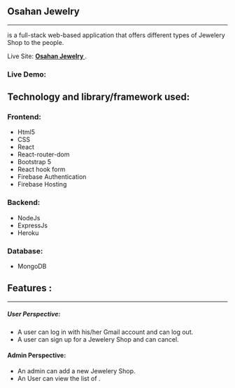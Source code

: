## Osahan Jewelry
---
is a full-stack web-based application that offers different types of Jewelery  Shop to the people.

Live Site:  **[ Osahan Jewelry ](https://osahan-jewelry.web.app/)**. 

### Live Demo:


## Technology and library/framework used:
### Frontend: 
- Html5
- CSS 
- React 
- React-router-dom 
- Bootstrap 5 
- React hook form 
- Firebase Authentication
- Firebase Hosting
### Backend: 
- NodeJs 
- ExpressJs
- Heroku
### Database:
- MongoDB

## Features : 
---
##### User Perspective:
- A user can log in with his/her Gmail account and can log out.
- A user can sign up for a Jewelery  Shop and can cancel.

#### Admin Perspective:
- An admin can add a new Jewelery Shop.
- An User can view the list of . 
